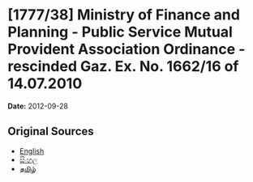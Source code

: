 # [1777/38] Ministry of Finance and Planning - Public Service Mutual Provident Association Ordinance - rescinded Gaz. Ex. No. 1662/16 of 14.07.2010

**Date:** 2012-09-28

## Original Sources

- [English](https://documents.gov.lk/view/extra-gazettes/2012/9/1777-38_E.pdf)
- [සිංහල](https://documents.gov.lk/view/extra-gazettes/2012/9/1777-38_S.pdf)
- [தமிழ்](https://documents.gov.lk/view/extra-gazettes/2012/9/1777-38_T.pdf)
